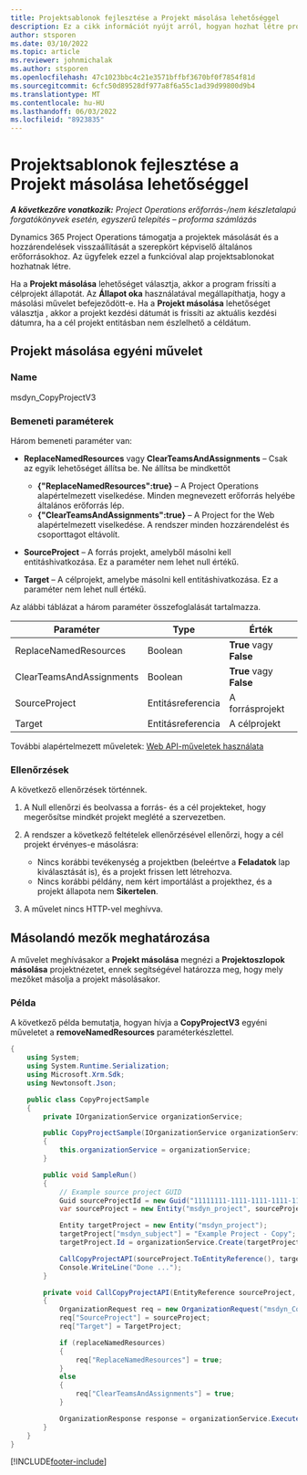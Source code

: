 ```yaml
---
title: Projektsablonok fejlesztése a Projekt másolása lehetőséggel
description: Ez a cikk információt nyújt arról, hogyan hozhat létre projektsablonokat a Projekt másolása egyéni művelettel.
author: stsporen
ms.date: 03/10/2022
ms.topic: article
ms.reviewer: johnmichalak
ms.author: stsporen
ms.openlocfilehash: 47c1023bbc4c21e3571bffbf3670bf0f7854f81d
ms.sourcegitcommit: 6cfc50d89528df977a8f6a55c1ad39d99800d9b4
ms.translationtype: MT
ms.contentlocale: hu-HU
ms.lasthandoff: 06/03/2022
ms.locfileid: "8923835"
---
```

# <a name="develop-project-templates-with-copy-project"></a>Projektsablonok fejlesztése a Projekt másolása lehetőséggel

_**A következőre vonatkozik:** Project Operations erőforrás-/nem készletalapú forgatókönyvek esetén, egyszerű telepítés – proforma számlázás_

Dynamics 365 Project Operations támogatja a projektek másolását és a hozzárendelések visszaállítását a szerepkört képviselő általános erőforrásokhoz. Az ügyfelek ezzel a funkcióval alap projektsablonokat hozhatnak létre.

Ha a **Projekt másolása** lehetőséget választja, akkor a program frissíti a célprojekt állapotát. Az **Állapot oka** használatával megállapíthatja, hogy a másolási művelet befejeződött-e. Ha a **Projekt másolása** lehetőséget választja , akkor a projekt kezdési dátumát is frissíti az aktuális kezdési dátumra, ha a cél projekt entitásban nem észlelhető a céldátum.

## <a name="copy-project-custom-action"></a>Projekt másolása egyéni művelet

### <a name="name"></a>Name 

msdyn\_CopyProjectV3

### <a name="input-parameters"></a>Bemeneti paraméterek

Három bemeneti paraméter van:

- **ReplaceNamedResources** vagy **ClearTeamsAndAssignments** – Csak az egyik lehetőséget állítsa be. Ne állítsa be mindkettőt

    - **\{"ReplaceNamedResources":true\}** – A Project Operations alapértelmezett viselkedése. Minden megnevezett erőforrás helyébe általános erőforrás lép.
    - **\{"ClearTeamsAndAssignments":true\}** – A Project for the Web alapértelmezett viselkedése. A rendszer minden hozzárendelést és csoporttagot eltávolít.

- **SourceProject** – A forrás projekt, amelyből másolni kell entitáshivatkozása. Ez a paraméter nem lehet null értékű.
- **Target** – A célprojekt, amelybe másolni kell entitáshivatkozása. Ez a paraméter nem lehet null értékű.

Az alábbi táblázat a három paraméter összefoglalását tartalmazza.

| Paraméter                | Type             | Érték                 |
|--------------------------|------------------|-----------------------|
| ReplaceNamedResources    | Boolean          | **True** vagy **False** |
| ClearTeamsAndAssignments | Boolean          | **True** vagy **False** |
| SourceProject            | Entitásreferencia | A forrásprojekt    |
| Target                   | Entitásreferencia | A célprojekt    |

További alapértelmezett műveletek: [Web API-műveletek használata](/powerapps/developer/common-data-service/webapi/use-web-api-actions)

### <a name="validations"></a>Ellenőrzések

A következő ellenőrzések történnek.

1. A Null ellenőrzi és beolvassa a forrás- és a cél projekteket, hogy megerősítse mindkét projekt meglété a szervezetben.
2. A rendszer a következő feltételek ellenőrzésével ellenőrzi, hogy a cél projekt érvényes-e másolásra:

    - Nincs korábbi tevékenység a projektben (beleértve a **Feladatok** lap kiválasztását is), és a projekt frissen lett létrehozva.
    - Nincs korábbi példány, nem kért importálást a projekthez, és a projekt állapota nem **Sikertelen**.

3. A művelet nincs HTTP-vel meghívva.

## <a name="specify-fields-to-copy"></a>Másolandó mezők meghatározása

A művelet meghívásakor a **Projekt másolása** megnézi a **Projektoszlopok másolása** projektnézetet, ennek segítségével határozza meg, hogy mely mezőket másolja a projekt másolásakor.

### <a name="example"></a>Példa

A következő példa bemutatja, hogyan hívja a **CopyProjectV3** egyéni műveletet a **removeNamedResources** paraméterkészlettel.

```C#
{
    using System;
    using System.Runtime.Serialization;
    using Microsoft.Xrm.Sdk;
    using Newtonsoft.Json;

    public class CopyProjectSample
    {
        private IOrganizationService organizationService;

        public CopyProjectSample(IOrganizationService organizationService)
        {
            this.organizationService = organizationService;
        }

        public void SampleRun()
        {
            // Example source project GUID
            Guid sourceProjectId = new Guid("11111111-1111-1111-1111-111111111111");
            var sourceProject = new Entity("msdyn_project", sourceProjectId);

            Entity targetProject = new Entity("msdyn_project");
            targetProject["msdyn_subject"] = "Example Project - Copy";
            targetProject.Id = organizationService.Create(targetProject);

            CallCopyProjectAPI(sourceProject.ToEntityReference(), targetProject.ToEntityReference(), copyOption, true, false);
            Console.WriteLine("Done ...");
        }

        private void CallCopyProjectAPI(EntityReference sourceProject, EntityReference TargetProject, bool replaceNamedResources = true, bool clearTeamsAndAssignments = false)
        {
            OrganizationRequest req = new OrganizationRequest("msdyn_CopyProjectV3");
            req["SourceProject"] = sourceProject;
            req["Target"] = TargetProject;

            if (replaceNamedResources)
            {
                req["ReplaceNamedResources"] = true;
            }
            else
            {
                req["ClearTeamsAndAssignments"] = true;
            }

            OrganizationResponse response = organizationService.Execute(req);
        }
    }
}
```

[!INCLUDE[footer-include](../includes/footer-banner.md)]
